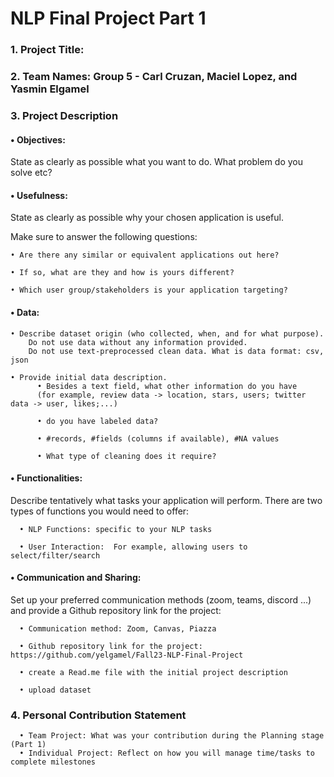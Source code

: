 # NLP Final Project Part 1
### 1.	Project Title:

### 2.	Team Names: Group 5 - Carl Cruzan, Maciel Lopez, and Yasmin Elgamel

### 3.	Project Description


#### •	Objectives: 

State as clearly as possible what you want to do. What problem do you solve etc?

#### •	Usefulness: 

State as clearly as possible why your chosen application is useful.

Make sure to answer the following questions:

    • Are there any similar or equivalent applications out here? 

    • If so, what are they and how is yours different?

    • Which user group/stakeholders is your application targeting?



#### •	Data:

    • Describe dataset origin (who collected, when, and for what purpose).
        Do not use data without any information provided.
        Do not use text-preprocessed clean data. What is data format: csv, json
    
    • Provide initial data description. 
          • Besides a text field, what other information do you have
          (for example, review data -> location, stars, users; twitter data -> user, likes;...)
      
          •	do you have labeled data?
      
          •	#records, #fields (columns if available), #NA values
        
          •	What type of cleaning does it require?
      
#### •	Functionalities:

Describe tentatively what tasks your application will perform. There are two types of functions you would need to offer:

      •	NLP Functions: specific to your NLP tasks
      
      •	User Interaction:  For example, allowing users to select/filter/search
      
      
#### •	Communication and Sharing:

Set up your preferred communication methods (zoom, teams, discord ...) and provide a Github repository link for the project:

      •	Communication method: Zoom, Canvas, Piazza
      
      •	Github repository link for the project: https://github.com/yelgamel/Fall23-NLP-Final-Project
      
      •	create a Read.me file with the initial project description
      
      •	upload dataset
      
      
### 4.	Personal Contribution Statement
      •	Team Project: What was your contribution during the Planning stage (Part 1)
      •	Individual Project: Reflect on how you will manage time/tasks to complete milestones
